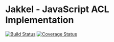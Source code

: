 Jakkel - JavaScript ACL Implementation
======================================
[![Build Status](https://travis-ci.org/softbrewery/js-jakkel.svg)](https://travis-ci.org/softbrewery/js-jakkel)
[![Coverage Status](https://coveralls.io/repos/softbrewery/js-jakkel/badge.png)](https://coveralls.io/r/softbrewery/js-jakkel)
